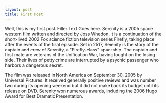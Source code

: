 ```yaml
---
layout: post
title: First Post
---
```


Well, this is my first post. Filler Text Goes here. Serenity is a 2005 space western film written and directed by Joss Whedon. It is a continuation of the short-lived 2002 Fox science fiction television series Firefly, taking place after the events of the final episode. Set in 2517, Serenity is the story of the captain and crew of Serenity, a "Firefly-class" spaceship. The captain and first mate are veterans of the Unification War, having fought on the losing side. Their lives of petty crime are interrupted by a psychic passenger who harbors a dangerous secret.

The film was released in North America on September 30, 2005 by Universal Pictures. It received generally positive reviews and was number two during its opening weekend but it did not make back its budget until its release on DVD. Serenity won numerous awards, including the 2006 Hugo Award for Best Dramatic Presentation.

